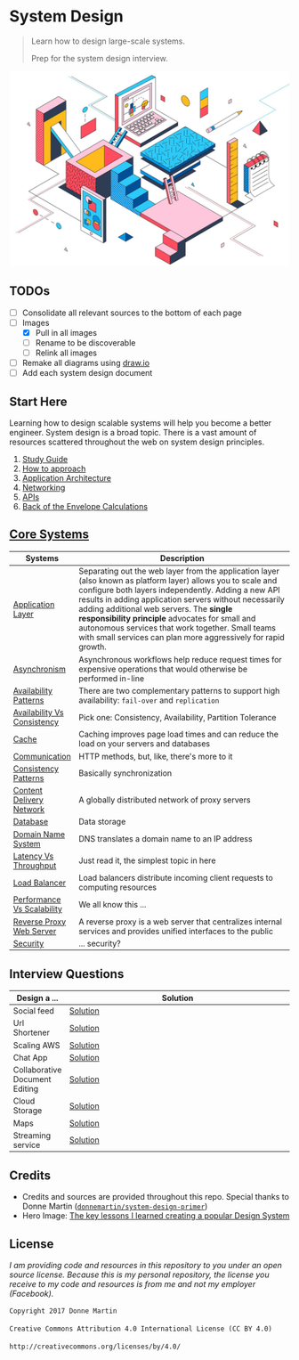 # System Design
> Learn how to design large-scale systems.
>
> Prep for the system design interview.

<p align="center"><img src="./_assets/hero-image.jpg"></p>

## TODOs
- [ ] Consolidate all relevant sources to the bottom of each page
- [ ] Images
  - [x] Pull in all images
  - [ ] Rename to be discoverable
  - [ ] Relink all images
- [ ] Remake all diagrams using [draw.io](https://draw.io/)
- [ ] Add each system design document

## Start Here
Learning how to design scalable systems will help you become a better engineer. System design is a broad topic. There is a vast amount of resources scattered throughout the web on system design principles.

1. [Study Guide](./basics/study-guide.md)
1. [How to approach](./basics/how-to-approach.md)
1. [Application Architecture](./basics/application-architecture.md)
1. [Networking](./basics/networking.md)
1. [APIs](./basics/apis.md)
1. [Back of the Envelope Calculations](./basics/back-of-the-envelope.md)

## [Core Systems](README.md)
<table>
  <thead>
    <tr>
      <th width="20%">Systems</th>
      <th>Description</th>
    </tr>
  </thead>
  <tbody>
    <tr>
      <td><a href="./systems/application-layer.md">Application Layer</a></td>
      <td>Separating out the web layer from the application layer (also known as platform layer) allows you to scale and configure both layers independently. Adding a new API results in adding application servers without necessarily adding additional web servers. The <strong>single responsibility principle</strong> advocates for small and autonomous services that work together. Small teams with small services can plan more aggressively for rapid growth.</td>
    </tr>
    <tr>
      <td><a href="./systems/asynchronism.md">Asynchronism</a></td>
      <td>Asynchronous workflows help reduce request times for expensive operations that would otherwise be performed in-line</td>
    </tr>
    <tr>
      <td><a href="./systems/availability-patterns.md">Availability Patterns</a></td>
      <td>There are two complementary patterns to support high availability: <code>fail-over</code> and <code>replication</code></td>
    </tr>
    <tr>
      <td><a href="./systems/availability-vs-consistency.md">Availability Vs Consistency</a></td>
      <td>Pick one: Consistency, Availability, Partition Tolerance</td>
    </tr>
    <tr>
      <td><a href="./systems/cache.md">Cache</a></td>
      <td>Caching improves page load times and can reduce the load on your servers and databases</td>
    </tr>
    <tr>
      <td><a href="./systems/communication.md">Communication</a></td>
      <td>HTTP methods, but, like, there&#39;s more to it</td>
    </tr>
    <tr>
      <td><a href="./systems/consistency-patterns.md">Consistency Patterns</a></td>
      <td>Basically synchronization</td>
    </tr>
    <tr>
      <td><a href="./systems/content-delivery-network.md">Content Delivery Network</a></td>
      <td>A globally distributed network of proxy servers</td>
    </tr>
    <tr>
      <td><a href="./systems/database.md">Database</a></td>
      <td>Data storage</td>
    </tr>
    <tr>
      <td><a href="./systems/domain-name-system.md">Domain Name System</a></td>
      <td>DNS translates a domain name to an IP address</td>
    </tr>
    <tr>
      <td><a href="./systems/latency-vs-throughput.md">Latency Vs Throughput</a></td>
      <td>Just read it, the simplest topic in here</td>
    </tr>
    <tr>
      <td><a href="./systems/load-balancer.md">Load Balancer</a></td>
      <td>Load balancers distribute incoming client requests to computing resources</td>
    </tr>
    <tr>
      <td><a href="./systems/performance-vs-scalability.md">Performance Vs Scalability</a></td>
      <td>We all know this ...</td>
    </tr>
    <tr>
      <td><a href="./systems/reverse-proxy-web-server.md">Reverse Proxy Web Server</a></td>
      <td>A reverse proxy is a web server that centralizes internal services and provides unified interfaces to the public</td>
    </tr>
    <tr>
      <td><a href="./systems/security.md">Security</a></td>
      <td>... security?</td>
    </tr>
  </tbody>
</table>

## Interview Questions
<table>
  <thead>
    <tr>
      <th width="20%">Design a ...</th>
      <th>Solution</th>
    </tr>
  </thead>
  <tbody>
    <tr>
      <td>Social feed</td>
      <td><a href="./archtectures/social-feed.md">Solution</a></td>
    </tr>
    <tr>
      <td>Url Shortener</td>
      <td><a href="./archtectures/url-shortener.md">Solution</a></td>
    </tr>
    <tr>
      <td>Scaling AWS</td>
      <td><a href="./archtectures/scaling-aws.md">Solution</a></td>
    </tr>
    <tr>
      <td>Chat App</td>
      <td><a href="./archtectures/chat-app.md">Solution</a></td>
    </tr>
    <tr>
      <td>Collaborative Document Editing</td>
      <td><a href="./archtectures/collaborative-document-editing.md">Solution</a></td>
    </tr>
    <tr>
      <td>Cloud Storage</td>
      <td><a href="./archtectures/cloud-storage.md">Solution</a></td>
    </tr>
    <tr>
      <td>Maps</td>
      <td><a href="./archtectures/maps.md">Solution</a></td>
    </tr>
    <tr>
      <td>Streaming service</td>
      <td><a href="./archtectures/streaming-service.md">Solution</a></td>
    </tr>
  </tbody>
</table>

## Credits
- Credits and sources are provided throughout this repo. Special thanks to Donne Martin ([`donnemartin/system-design-primer`](https://github.com/donnemartin/system-design-primer))
- Hero Image: [The key lessons I learned creating a popular Design System](https://medium.com/@MattBond21/the-key-lessons-i-learned-creating-a-popular-design-system-d078c817b4dd)

## License
*I am providing code and resources in this repository to you under an open source license. Because this is my personal repository, the license you receive to my code and resources is from me and not my employer (Facebook).*

```
Copyright 2017 Donne Martin

Creative Commons Attribution 4.0 International License (CC BY 4.0)

http://creativecommons.org/licenses/by/4.0/
```
